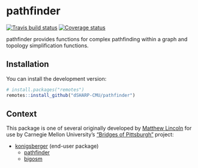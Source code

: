 
<!-- README.md is generated from README.Rmd. Please edit that file -->

# pathfinder

[![Travis build
status](https://travis-ci.org/dSHARP-CMU/pathfinder.svg?branch=master)](https://travis-ci.org/dSHARP-CMU/pathfinder)
[![Coverage
status](https://codecov.io/gh/dSHARP-CMU/pathfinder/branch/master/graph/badge.svg)](https://codecov.io/github/dSHARP-CMU/pathfinder?branch=master)

pathfinder provides functions for complex pathfinding within a graph and
topology simplification functions.

## Installation

You can install the development version:

``` r
# install.packages("remotes")
remotes::install_github("dSHARP-CMU/pathfinder")
```

## Context

This package is one of several originally developed by [Matthew
Lincoln](https://github.com/mdlincoln) for use by Carnegie Mellon
University’s [“Bridges of Pittsburgh”](http://bridgesofpittsburgh.net/)
project:

  - [konigsberger](https://dsharp-cmu.github.io/konigsbergr/index.html)
    (end-user package)
      - [pathfinder](https://github.com/dSHARP-CMU/pathfinder/)
      - [bigosm](https://github.com/dSHARP-CMU/bigosm)
